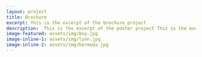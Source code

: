 ```yaml
---
layout: project
title: Brochure
excerpt: This is the excerpt of the brochure project
description:  This is the excerpt of the poster project This is the excerpt of the poster project This is the excerpt of the poster project This is the excerpt of the poster project.
image-featured: assets/img/boy.jpg
image-inline-1: assets/img/lynn.jpg
image-inline-2: assets/img/bermuda.jpg
---
```

